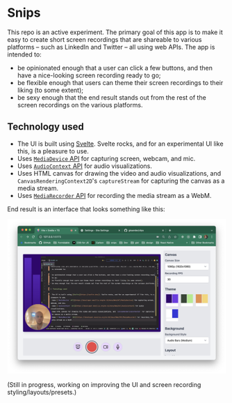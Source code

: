 # Snips

This repo is an active experiment. The primary goal of this app is to make it easy to create short screen recordings that are shareable to various platforms – such as LinkedIn and Twitter – all using web APIs. The app is intended to:

- be opinionated enough that a user can click a few buttons, and then have a nice-looking screen recording ready to go;
- be flexible enough that users can theme their screen recordings to their liking (to some extent);
- be sexy enough that the end result stands out from the rest of the screen recordings on the various platforms.

## Technology used

- The UI is built using [Svelte](https://svelte.dev/). Svelte rocks, and for an experimental UI like this, is a pleasure to use.
- Uses [`MediaDevice` API](https://developer.mozilla.org/en-US/docs/Web/API/MediaDevices) for capturing screen, webcam, and mic.
- Uses [`AudioContext` API](https://developer.mozilla.org/en-US/docs/Web/API/AudioContext) for audio visualizations.
- Uses HTML canvas for drawing the video and audio visualizations, and `CanvasRenderingContext2D`'s `captureStream` for capturing the canvas as a media stream.
- Uses [`MediaRecorder` API](https://developer.mozilla.org/en-US/docs/Web/API/MediaRecorder) for recording the media stream as a WebM.

End result is an interface that looks something like this:

![Sample screenshot](./docs/sample.jpg)

(Still in progress, working on improving the UI and screen recording styling/layouts/presets.)
